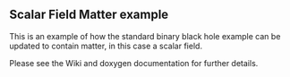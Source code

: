 Scalar Field Matter example
----------------------------

This is an example of how the standard binary black hole example can be updated to contain
matter, in this case a scalar field.

Please see the Wiki and doxygen documentation for further details.